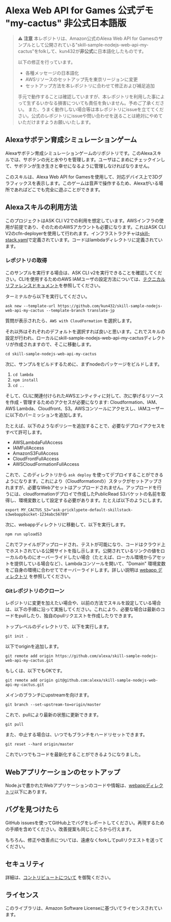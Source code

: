 # Alexa Web API for Games 公式デモ "my-cactus" 非公式日本語版

> ⚠️ **注意**
> 本レポジトリは、Amazon公式のAlexa Web API for Gamesのサンプルとして公開されている"skill-sample-nodejs-web-api-my-cactus"をfolkして、kun432が**非公式**に日本語化したものです。
>
> 以下の修正を行っています。
> - 各種メッセージの日本語化
> - AWSリソースのセットアップ先を東京リージョンに変更
> - セットアップ方法を本レポジトリに合わせて修正および補足追加
> 
> 手元で動作することは確認していますが、本レポジトリを利用した事によって生ずるいかなる損害についても責任を負いません。予めご了承ください。
> また、うまく動作しない場合等は本レポジトリにissueを立ててください。公式のレポジトリにissueや問い合わせを送ることは絶対にやめていただけますようお願いいたします。


## Alexaサボテン育成シミュレーションゲーム

Alexaサボテン育成シミュレーションゲームのリポジトリです。このAlexaスキルでは、サボテンの光と水やりを管理します。ユーザはこまめにチェックインして、サボテンが生き生きと幸せになるように管理しなければなりません。

このスキルは、Alexa Web API for Gamesを使用して、対応デバイス上で3Dグラフィックスを表示します。このゲームは音声で操作するため、Alexaがいる場所であればどこでも完全に遊ぶことができます。

## Alexaスキルの利用方法

このプロジェクトはASK CLI V2での利用を想定しています。AWSインフラの使用が前提であり、そのためのAWSアカウントも必要になります。これはASK CLI V2のcfn-deployerを使用して行われます。インフラストラクチャは[skill-stack.yaml](./infrastructure/cfn-deployer/skill-stack.yaml)で定義されています。コードはlambdaディレクトリに定義されています。

### レポジトリの取得

このサンプルを実行する場合は、ASK CLI v2を実行できることを確認してください。CLIを使用するためのAWS IAMユーザの設定方法については、[テクニカルリファレンスドキュメント](https://developer.amazon.com/en-US/docs/alexa/smapi/quick-start-alexa-skills-kit-command-line-interface.html)を参照してください。

ターミナルから以下を実行してください。

`ask new --template-url https://github.com/kun432/skill-sample-nodejs-web-api-my-cactus --template-branch translate-jp`

質問が表示されたら、`AWS with CloudFormation` を選択します。

それ以外はそれぞれのデフォルトを選択すれば良いと思います。これでスキルの設定が行われ、ローカルにskill-sample-nodejs-web-api-my-cactusディレクトリが作成されますので、そこに移動します。

`cd skill-sample-nodejs-web-api-my-cactus`

次に、サンプルをビルドするために、まずnodeのパッケージをビルドします。

1. `cd lambda`
2. `npm install`
3. `cd ..`

そして、CLIに関連付けられたAWSエンティティに対して、次に挙げるリソースを作成・管理するためのアクセスが必要になります: Cloudformation、IAM、AWS Lambda、Cloudfront、S3。AWSコンソールにアクセスし、IAMユーザーに以下のパーミッションを追加します。

たとえば、以下のようなポリシーを追加することで、必要なデプロイアクセスをすべて許可します。

* AWSLambdaFullAccess
* IAMFullAccess
* AmazonS3FullAccess
* CloudFrontFullAccess
* AWSCloudFormationFullAccess

これで、このディレクトリから `ask deploy` を使ってデプロイすることができるようになります。これにより（Cloudformationの）スタックがセットアップされますが、必要なWebアセットはアップロードされません。アップロードを行うには、cloudformationデプロイで作成したPublicRead S3バケットの名前を取得し、環境変数として設定する必要があります。たとえば以下のようにします。

`export MY_CACTUS_S3="ask-pricklypete-default-skillstack-s3webappbucket-1234abc56789"`

次に、webappディレクトリに移動して、以下を実行します。

`npm run uploadS3`

これでファイルがアップロードされ、テストが可能になり、コードはクラウド上でホストされている公開サイトを指し示します。公開されているリンクの値をローカルのものにオーバーライドしたい場合（たとえば、ローカル環境からアセットを提供している場合など）、Lambdaコンソールを開いて、"Domain" 環境変数をご自身の環境に合わせてでオーバーライドします。詳しい説明は [webapp ディレクトリ](./webapp) を参照してください。

### Gitレポジトリのクローン

レポジトリに変更を加えたい場合や、以前の方法でスキルを設定している場合は、以下の手順に沿って実施してください。これにより、必要な場合は最新のコードをpullしたり、独自のpullリクエストを作成したりできます。

トップレベルのディレクトリで、以下を実行します。

`git init .`

以下でoriginを追加します。

`git remote add origin https://github.com/alexa/skill-sample-nodejs-web-api-my-cactus.git`

もしくは、以下でもOKです。

`git remote add origin git@github.com:alexa/skill-sample-nodejs-web-api-my-cactus.git`

メインのブランチにupstreamを向けます。

`git branch --set-upstream-to=origin/master`

これで、pullにより最新の状態に更新できます。

`git pull`

また、中止する場合は、いつでもブランチをハードリセットできます。

`git reset --hard origin/master`

これでいつでもコードを最新化することができるようになりました。

## Webアプリケーションのセットアップ

Node.jsで書かれたWebアプリケーションのコードや情報は、[webappディレクトリ](./webapp)以下にあります。

## バグを見つけたら

GitHub issuesを使ってGitHub上でバグをレポートしてください。再現するための手順を含めてください。改善提案も同じところから行えます。

もちろん、修正や改善点については、遠慮なくforkしてpullリクエストを送ってください。

## セキュリティ

詳細は、[コントリビュートについて](CONTRIBUTING.md#security-issue-notifications) を御覧ください。

## ライセンス

このライブラリは、Amazon Software Licenseに基づいてライセンスされています。
